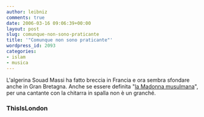 ```yaml
---
author: leibniz
comments: true
date: 2006-03-16 09:06:39+00:00
layout: post
slug: comunque-non-sono-praticante
title: '"Comunque non sono praticante"'
wordpress_id: 2093
categories:
- islam
- musica
---
```


L'algerina Souad Massi ha fatto breccia in Francia e ora sembra sfondare anche in Gran Bretagna. Anche se essere definita "[la Madonna musulmana](http://www.thisislondon.com/music/articles/21985265?source=Evening%20Standard)", per una cantante con la chitarra in spalla non è un granché.


### ThisIsLondon
